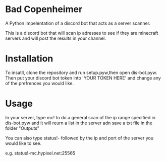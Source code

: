# Bad Copenheimer
A Python impelentation of a discord bot that acts as a server scanner.

This is a discord bot that will scan ip adresses to see if they are minecraft servers and will post the results in your channel.

# Installation
To insatll, clone the repository and run setup.pyw,then open dis-bot.pyw. Then put your discord bot token into 'YOUR TOKEN HERE' and change any of the prefrences you would like.

# Usage
In your server, type mc! to do a general scan of the ip range specified in dis-bot.pyw and it will reurn a list in the server adn save a txt file in the folder "Outputs"

You can also type status!- followed by the ip and port of the server you would like to see.

e.g. status!-mc.hypixel.net:25565
